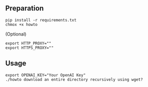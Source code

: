 ## Preparation

```
pip install -r requirements.txt
chmox +x howto
```

(Optional)
```
export HTTP_PROXY=""
export HTTPS_PROXY=""
```

## Usage

```
export OPENAI_KEY="Your OpenAI Key"
./howto download an entire directory recursively using wget?
```
